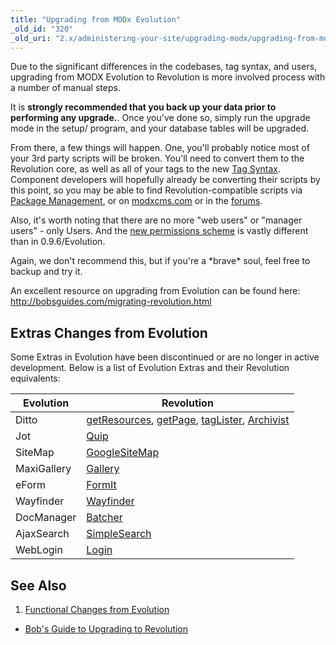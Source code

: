 ```yaml
---
title: "Upgrading from MODx Evolution"
_old_id: "320"
_old_uri: "2.x/administering-your-site/upgrading-modx/upgrading-from-modx-evolution"
---
```


Due to the significant differences in the codebases, tag syntax, and users, upgrading from MODX Evolution to Revolution is more involved process with a number of manual steps.

It is **strongly recommended that you back up your data prior to performing any upgrade.**. Once you've done so, simply run the upgrade mode in the setup/ program, and your database tables will be upgraded.

 From there, a few things will happen. One, you'll probably notice most of your 3rd party scripts will be broken. You'll need to convert them to the Revolution core, as well as all of your tags to the new [Tag Syntax](building-sites/tag-syntax "Tag Syntax"). Component developers will hopefully already be converting their scripts by this point, so you may be able to find Revolution-compatible scripts via [Package Management](extending-modx/transport-packages "Package Management"), or on [modxcms.com](http://modxcms.com/extras.html) or in the [forums](http://www.modxcms.com/forums/).

 Also, it's worth noting that there are no more "web users" or "manager users" - only Users. And the [new permissions scheme](administering-your-site/security "Security") is vastly different than in 0.9.6/Evolution.

 Again, we don't recommend this, but if you're a \*brave\* soul, feel free to backup and try it.

 An excellent resource on upgrading from Evolution can be found here: <http://bobsguides.com/migrating-revolution.html>

## Extras Changes from Evolution

 Some Extras in Evolution have been discontinued or are no longer in active development. Below is a list of Evolution Extras and their Revolution equivalents:

 | Evolution   | Revolution                                                                                                                                                                                            |
 | ----------- | ----------------------------------------------------------------------------------------------------------------------------------------------------------------------------------------------------- |
 | Ditto       | [getResources](/extras/revo/getresources "getResources"), [getPage](/extras/revo/getpage "getPage"), [tagLister](/extras/revo/taglister "tagLister"), [Archivist](/extras/revo/archivist "Archivist") |
 | Jot         | [Quip](/extras/revo/quip "Quip")                                                                                                                                                                      |
 | SiteMap     | [GoogleSiteMap](/extras/revo/googlesitemap "GoogleSiteMap")                                                                                                                                           |
 | MaxiGallery | [Gallery](/extras/revo/gallery "Gallery")                                                                                                                                                             |
 | eForm       | [FormIt](/extras/revo/formit "FormIt")                                                                                                                                                                |
 | Wayfinder   | [Wayfinder](/extras/evo/wayfinder "Wayfinder")                                                                                                                                                        |
 | DocManager  | [Batcher](/extras/revo/batcher "Batcher")                                                                                                                                                             |
 | AjaxSearch  | [SimpleSearch](/extras/revo/simplesearch "SimpleSearch")                                                                                                                                              |
 | WebLogin    | [Login](/extras/revo/login "Login")                                                                                                                                                                   |

## See Also

1. [Functional Changes from Evolution](administering-your-site/upgrading-modx/upgrading-from-modx-evolution/functional-changes-from-evolution)

- [Bob's Guide to Upgrading to Revolution](http://bobsguides.com/migrating-revolution.html)